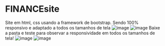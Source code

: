 # FINANCEsite
Site em html, css usando a framework de bootstrap. Sendo 100% responsivo e adaptado a todos os tamanhos de tela
![image](https://user-images.githubusercontent.com/107360437/221034250-27443155-4083-4f69-b1be-fb351ade3e84.png)
![image](https://user-images.githubusercontent.com/107360437/221034315-592b2aac-5387-4f65-a713-0142808e558d.png)
Baixe a pasta e teste para observar a responsividade em todos os tamanhos de tela!
![image](https://user-images.githubusercontent.com/107360437/221034744-e142e402-49b8-40d0-b5fe-8b4f51d1f2f5.png)
![image](https://user-images.githubusercontent.com/107360437/221034828-400de876-86c0-4a2e-8c3e-9f0c73afaeee.png)
